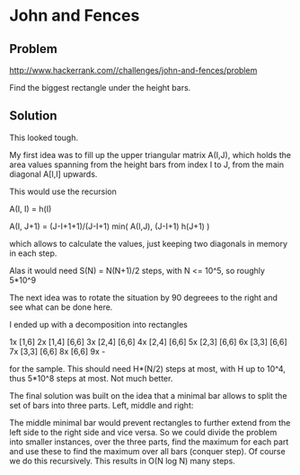# John and Fences

## Problem
http://www.hackerrank.com//challenges/john-and-fences/problem

Find the biggest rectangle under the height bars.

## Solution

This looked tough. 

My first idea was to fill up the upper triangular matrix A(I,J), which holds 
the area values spanning from the height bars from index I to J, from the 
main diagonal A[I,I] upwards.

This would use the recursion

  A(I, I) = h(I)

  A(I, J+1) = (J-I+1+1)/(J-I+1) min( A(I,J), (J-I+1) h(J+1) )
  
which allows to calculate the values, just keeping two diagonals in memory
in each step.

Alas it would need S(N) = N(N+1)/2 steps, with N <= 10^5, so roughly 5*10^9

The next idea was to rotate the situation by 90 degreees to the right
and see what can be done here.

I ended up with a decomposition into rectangles

1x [1,6]
2x [1,4] [6,6]
3x [2,4] [6,6]
4x [2,4] [6,6]
5x [2,3] [6,6]
6x [3,3] [6,6]
7x [3,3] [6,6]
8x [6,6]
9x -

for the sample. This should need H*(N/2) steps at most, with H up to 10^4, 
thus 5*10^8 steps at most. Not much better.

The final solution was built on the idea that a minimal bar allows to split
the set of bars into three parts. Left, middle and right:

The middle minimal bar would prevent rectangles to further extend from the 
left side to the right side and vice versa. So we could divide the problem
into smaller instances, over the three parts, find the maximum for each part 
and use these to find the maximum over all bars (conquer step).
Of course we do this recursively. This results in O(N log N) many steps.

